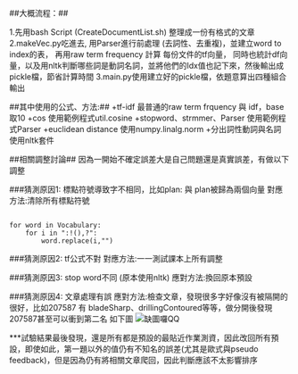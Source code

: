 ##大概流程：##

1.先用bash Script (CreateDocumentList.sh) 整理成一份有格式的文章
2.makeVec.py吃進去, 用Parser進行前處理 (去詞性、去重複)，並建立word to index的表， 再用raw term frequency 計算 每份文件的tf向量， 同時也統計df向量，以及用nltk判斷哪些詞是動詞名詞，並將他們的Idx值也記下來，然後輸出成pickle檔，節省計算時間
3.main.py使用建立好的pickle檔，依題意算出四種組合輸出

##其中使用的公式、方法:##
+tf-idf
    最普通的raw term frquency 與 idf，base取10
+cos
    使用範例程式util.cosine
+stopword、strmmer、Parser
    使用範例程式Parser
+euclidean distance
    使用numpy.linalg.norm
+分出詞性動詞與名詞
    使用nltk套件


##相關調整討論##
因為一開始不確定誤差大是自己問題還是真實誤差，有做以下調整

###猜測原因1: 標點符號導致字不相同，比如plan: 與 plan被歸為兩個向量
對應方法:清除所有標點符號
<pre><code>
for word in Vocabulary:
    for i in ":!(),?":
        word.replace(i,"")
</code></pre>

###猜測原因2: tf公式不對
對應方法:一一測試課本上所有調整

###猜測原因3: stop word不同 (原本使用nltk)
應對方法:換回原本預設

###猜測原因4: 文章處理有誤
應對方法:檢查文章，發現很多字好像沒有被隔開的很好，比如207587 有 bladeSharp、drillingContoured等等，做分開後發現207587甚至可以衝到第二名
如下圖
![缺圖囉QQ](./img/1.jpg)

***試驗結果最後發現，還是所有都是預設的最貼近作業測資，因此改回所有預設，即使如此，第一題以外的值仍有不知名的誤差(尤其是歐式與pseudo feedback)，但是因為仍有將相關文章爬回，因此判斷應該不太影響排序




